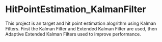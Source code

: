 # HitPointEstimation_KalmanFilter

This project is an target and hit point estimation alogrithm using Kalman Filters.
First the Kalman Filter and Extended Kalman Filter are used, then Adaptive Extended Kalman Filters used to improve performance. 
